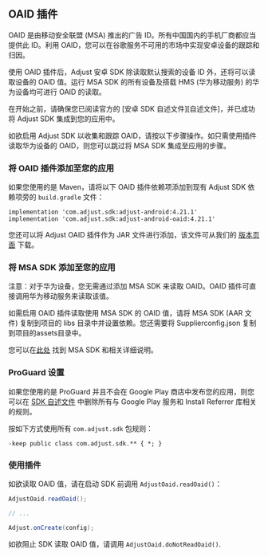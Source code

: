 ## OAID 插件

OAID 是由移动安全联盟 (MSA) 推出的广告 ID。所有中国国内的手机厂商都应当提供此 ID。利用 OAID，您可以在谷歌服务不可用的市场中实现安卓设备的跟踪和归因。

使用 OAID 插件后，Adjust 安卓 SDK 除读取默认搜索的设备 ID 外，还将可以读取设备的 OAID 值。运行 MSA SDK 的所有设备及搭载 HMS (华为移动服务) 的华为设备均可进行 OAID 的读取。 

在开始之前，请确保您已阅读官方的 [安卓 SDK 自述文件][自述文件]，并已成功将 Adjust SDK 集成到您的应用中。

如欲启用 Adjust SDK 以收集和跟踪 OAID，请按以下步骤操作。如只需使用插件读取华为设备的 OAID，则您可以跳过将 MSA SDK 集成至应用的步骤。

### 将 OAID 插件添加至您的应用

如果您使用的是 Maven，请将以下 OAID 插件依赖项添加到现有 Adjust SDK 依赖项旁的 `build.gradle` 文件：

```
implementation 'com.adjust.sdk:adjust-android:4.21.1'
implementation 'com.adjust.sdk:adjust-android-oaid:4.21.1'
```

您还可以将 Adjust OAID 插件作为 JAR 文件进行添加，该文件可从我们的 [版本页面][releases] 下载。

### 将 MSA SDK 添加至您的应用

注意：对于华为设备，您无需通过添加 MSA SDK 来读取 OAID。OAID 插件可直接调用华为移动服务来读取该值。

如需启用 OAID 插件读取使用 MSA SDK 的 OAID 值，请将 MSA SDK (AAR 文件) 复制到项目的 libs 目录中并设置依赖。您还需要将 Supplierconfig.json 复制到项目的assets目录中。

您可以在[此处](http://www.msa-alliance.cn/col.jsp?id=120) 找到 MSA SDK 和相关详细说明。


### ProGuard 设置

如果您使用的是 ProGuard 并且不会在 Google Play 商店中发布您的应用，则您可以在 [SDK 自述文件][readme proguard] 中删除所有与 Google Play 服务和 Install Referrer 库相关的规则。

按如下方式使用所有 `com.adjust.sdk` 包规则：

```
-keep public class com.adjust.sdk.** { *; }
```

### 使用插件

如欲读取 OAID 值，请在启动 SDK 前调用 `AdjustOaid.readOaid()`：

```java
AdjustOaid.readOaid();

// ...

Adjust.onCreate(config);
```

如欲阻止 SDK 读取 OAID 值，请调用 `AdjustOaid.doNotReadOaid()`.


[readme]:  ../../chinese/README.md
[releases]: https://github.com/adjust/android_sdk/releases
[readme proguard]:  ../../chinese/README.md#qs-proguard
